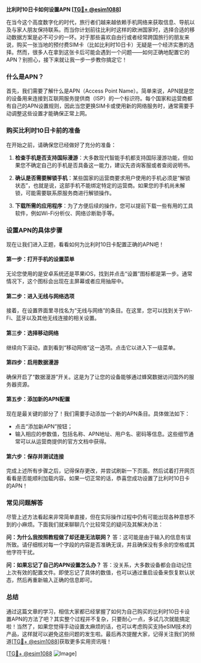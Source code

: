**比利时10日卡如何设置APN [[TG💪+ @esim1088](https://t.me/s/esim1088)]**

在当今这个高度数字化的时代，旅行者们越来越依赖手机网络来获取信息、导航以及与家人朋友保持联系。而当你计划前往比利时这样的欧洲国家时，选择合适的移动数据方案是必不可少的一环。对于那些喜欢自由行或者经常跨国旅行的朋友来说，购买一张当地的预付费SIM卡（比如比利时10日卡）无疑是一个经济实惠的选择。然而，很多人在拿到这张卡后可能会遇到一个问题——如何正确地配置它的APN？别担心，接下来就让我一步一步教你搞定它！

### 什么是APN？

首先，我们需要了解什么是APN（Access Point Name）。简单来说，APN就是您的设备用来连接到互联网服务提供商（ISP）的一个标识符。每个国家和运营商都有自己的APN设置规则，因此当您更换SIM卡或使用新的网络服务时，通常需要手动调整这些设置才能确保正常上网。

### 购买比利时10日卡前的准备

在开始之前，请确保您已经做好了充分的准备：

1. **检查手机是否支持国际漫游**：大多数现代智能手机都支持国际漫游功能，但如果您不确定自己的手机是否具备这一能力，建议先咨询客服或者查阅说明书。
   
2. **确认是否需要解锁手机**：某些国家的运营商要求用户使用的手机必须是“解锁状态”，也就是说，这部手机不能绑定特定的运营商。如果您的手机尚未解锁，可能需要联系原服务商进行解锁操作。

3. **下载所需的应用程序**：为了方便后续的操作，您可以提前下载一些有用的工具软件，例如Wi-Fi分析仪、网络诊断助手等。

### 设置APN的具体步骤

现在让我们进入正题，看看如何为比利时10日卡配置正确的APN吧！

#### 第一步：打开手机的设置菜单

无论您使用的是安卓系统还是苹果iOS，找到并点击“设置”图标都是第一步。通常情况下，这个图标会出现在主屏幕或者应用抽屉中。

#### 第二步：进入无线与网络选项

接着，在设置界面里寻找名为“无线与网络”的条目。在这里，您可以找到关于Wi-Fi、蓝牙以及其他无线连接的相关设置。

#### 第三步：选择移动网络

继续向下滚动，直到看到“移动网络”这一选项。点击它以进入下一级菜单。

#### 第四步：启用数据漫游

确保开启了“数据漫游”开关。这是为了让您的设备能够通过蜂窝数据访问国外的服务器资源。

#### 第五步：添加新的APN配置

现在是最关键的部分了！我们需要手动添加一个新的APN条目。具体做法如下：
- 点击“添加新APN”按钮；
- 输入相应的参数值，包括名称、APN地址、用户名、密码等信息。这些细节通常可以从运营商提供的官方文档中获得。

#### 第六步：保存并测试连接

完成上述所有步骤之后，记得保存更改，并尝试刷新一下页面。然后试着打开网页看看是否能顺利加载内容。如果一切正常的话，恭喜您成功设置了比利时10日卡的APN！

### 常见问题解答

尽管上述方法看起来非常简单直接，但在实际操作过程中仍有可能出现各种意想不到的小麻烦。下面我们就来聊聊几个比较常见的疑问及其解决办法：

**问：为什么我按照教程做了却还是无法联网？**
答：这可能是由于输入的信息有误所致。请仔细核对每一个字段的内容是否准确无误，并且确保没有多余的空格或其他字符干扰。

**问：如果忘记了自己的APN设置怎么办？**
答：没关系，大多数设备都会自动记住上次有效的配置文件。即使忘记了具体的数值，也可以通过重启设备来恢复默认状态，然后再重新输入正确的信息即可。

### 总结

通过这篇文章的学习，相信大家都已经掌握了如何为自己购买的比利时10日卡设置APN的方法了吧？其实整个过程并不复杂，只要耐心一点，多试几次就能搞定啦！当然了，如果您觉得手动设置太麻烦的话，也可以考虑购买支持eSIM技术的产品，这样就可以避免这些问题的发生啦。最后再次提醒大家，记得关注我们的频道[[TG💪+ @esim1088](https://t.me/s/esim1088)]获取更多实用资讯哦！

[[TG💪+ @esim1088](https://t.me/s/esim1088) ![Image](https://i.postimg.cc/4NQfJmqS/Snipaste-2025-05-13-00-14-12.png)]